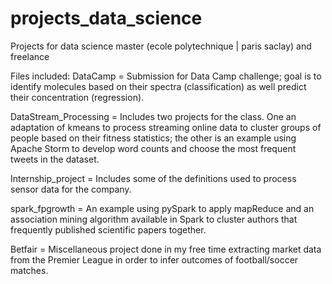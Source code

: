 # projects_data_science
Projects for data science master (ecole polytechnique | paris saclay) and freelance

Files included:
DataCamp = Submission for Data Camp challenge; goal is to identify molecules based on their spectra (classification) as well predict their concentration (regression).

DataStream_Processing = Includes two projects for the class. One an adaptation of kmeans to process streaming online data to cluster groups of people based on their fitness statistics; the other is an example using Apache Storm to develop word counts and choose the most frequent tweets in the dataset.

Internship_project = Includes some of the definitions used to process sensor data for the company.

spark_fpgrowth = An example using pySpark to apply mapReduce and an association mining algorithm available in Spark to cluster authors that frequently published scientific papers together.

Betfair = Miscellaneous project done in my free time extracting market data from the Premier League in order to infer outcomes of football/soccer matches.
